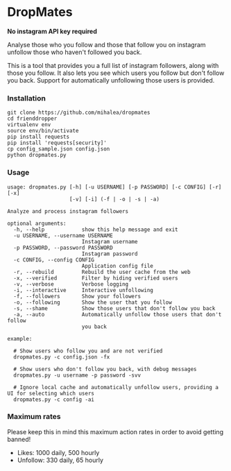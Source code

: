 # DropMates

**No instagram API key required**

Analyse those who you follow and those that follow you on instagram
unfollow those who haven't followed you back. 

This is a tool that provides you a full list of instagram followers, along with those you follow. 
It also lets you see which users you follow but don't follow you back. 
Support for automatically unfollowing those users is provided.

### Installation
```
git clone https://github.com/mihalea/dropmates
cd frienddropper
virtualenv env
source env/bin/activate
pip install requests
pip install 'requests[security]'
cp config_sample.json config.json
python dropmates.py
```

### Usage
```
usage: dropmates.py [-h] [-u USERNAME] [-p PASSWORD] [-c CONFIG] [-r] [-x]
                    [-v] [-i] (-f | -o | -s | -a)

Analyze and process instagram followers

optional arguments:
  -h, --help            show this help message and exit
  -u USERNAME, --username USERNAME
                        Instagram username
  -p PASSWORD, --password PASSWORD
                        Instagram password
  -c CONFIG, --config CONFIG
                        Application config file
  -r, --rebuild         Rebuild the user cache from the web
  -x, --verified        Filter by hiding verified users
  -v, --verbose         Verbose logging
  -i, --interactive     Interactive unfollowing
  -f, --followers       Show your followers
  -o, --following       Show the user that you follow
  -s, --shame           Show those users that don't follow you back
  -a, --auto            Automatically unfollow those users that don't follow
                        you back

example:

  # Show users who follow you and are not verified
  dropmates.py -c config.json -fx

  # Show users who don't follow you back, with debug messages
  dropmates.py -u username -p password -svv

  # Ignore local cache and automatically unfollow users, providing a UI for selecting which users
  dropmates.py -c config -ai
```
### Maximum rates
Please keep this in mind this maximum action rates in order to avoid getting banned!
- Likes: 1000 daily, 500 hourly
- Unfollow: 330 daily, 65 hourly
